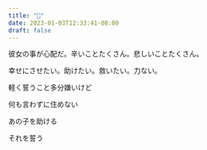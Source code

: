 ```yaml
---
title: "🙏"
date: 2023-01-03T12:33:41-08:00
draft: false
---
```


彼女の事が心配だ。辛いことたくさん。悲しいことたくさん。

幸せにさせたい。助けたい。救いたい。力ない。

軽く誓うこと多分嫌いけど

何も言わずに住めない

あの子を助ける

それを誓う
